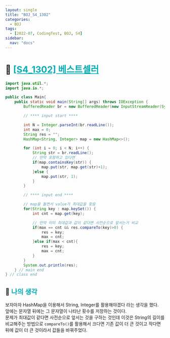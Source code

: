 ```yaml
---
layout: single
title: "BOJ_S4_1302"
categories:
  - BOJ
tags:
  - [2022-07, CodingTest, BOJ, S4]
sidebar:
  nav: "docs"
---
```


# 📁 <b><a style="color:#00adb5" href="https://www.acmicpc.net/problem/1302" target=_blank>[S4_1302] 베스트셀러</a></b>

```java
import java.util.*;
import java.io.*;

public class Main{
	public static void main(String[] args) throws IOException {
		BufferedReader br = new BufferedReader(new InputStreamReader(System.in));

		// **** input start ****

		int N = Integer.parseInt(br.readLine());
		int max = 0;
		String res = "";
		HashMap<String, Integer> map = new HashMap<>();

		for (int i = 0; i < N; i++) {
			String str = br.readLine();
			// 만약 포함하고 있다면
			if(map.containsKey(str)) {
				map.put(str, map.get(str)+1);
			}else {
				map.put(str, 1);
			}
		}

		// **** input end ****

		// map을 돌면서 value가 최대값을 찾음
		for(String key : map.keySet()) {
			int cnt = map.get(key);

			// 만약 이미 최대값과 값이 같다면 사전순으로 앞서는거 비교
			if(max == cnt && res.compareTo(key)>0) {
				res = key;
				max = cnt;
			}else if(max < cnt){
				res = key;
				max = cnt;
			}
		}
		System.out.println(res);
	} // main end
} // class end
```

## 🤔 <b><a style="color:#00adb5">나의 생각</a></b>

보자마자 HashMap을 이용해서 String, Integer를 활용해야겠다 라는 생각을 했다.<br>
앞에는 문자열 뒤에는 그 문자열이 나타난 횟수를 저장하는 것이다.<br>
문제가 최대값이 같다면 사전순으로 앞서는 것을 구하는 것인데 이것은 String의 길이를 비교해주는 방법으로 `compareTo()`를 활용해서 크다면 기존 값이 더 큰 것이고 작다면 뒤에 값이 더 큰 것이라서 값들을 바꿔주었다.<br>
